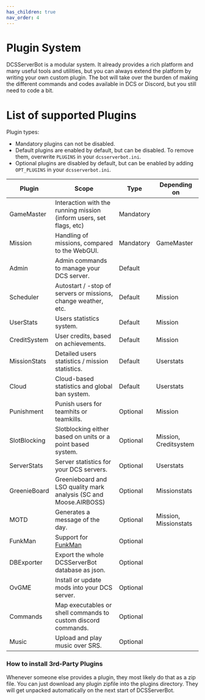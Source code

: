 ```yaml
---
has_children: true
nav_order: 4
---
```


# Plugin System

DCSServerBot is a modular system. It already provides a rich platform and many useful tools and utilities, 
but you can always extend the platform by writing your own custom plugin. The bot will take over the 
burden of making the different commands and codes available in DCS or Discord, but you still need to code 
a bit.

# List of supported Plugins

Plugin types:
- Mandatory plugins can not be disabled.
- Default plugins are enabled by default, but can be disabled. To remove them, overwrite `PLUGINS` in your `dcsserverbot.ini`.
- Optional plugins are disabled by default, but can be enabled by adding `OPT_PLUGINS` in your `dcsserverbot.ini`.

| Plugin       | Scope                                                               | Type      | Depending on          |
|--------------|---------------------------------------------------------------------|-----------|-----------------------|
| GameMaster   | Interaction with the running mission (inform users, set flags, etc) | Mandatory |                       |
| Mission      | Handling of missions, compared to the WebGUI.                       | Mandatory | GameMaster            |
| Admin        | Admin commands to manage your DCS server.                           | Default   |                       |
| Scheduler    | Autostart / -stop of servers or missions, change weather, etc.      | Default   | Mission               |
| UserStats    | Users statistics system.                                            | Default   | Mission               |
| CreditSystem | User credits, based on achievements.                                | Default   | Mission               |
| MissionStats | Detailed users statistics / mission statistics.                     | Default   | Userstats             |
| Cloud        | Cloud-based statistics and global ban system.                       | Default   | Userstats             |
| Punishment   | Punish users for teamhits or teamkills.                             | Optional  | Mission               |
| SlotBlocking | Slotblocking either based on units or a point based system.         | Optional  | Mission, Creditsystem |
| ServerStats  | Server statistics for your DCS servers.                             | Optional  | Userstats             |
| GreenieBoard | Greenieboard and LSO quality mark analysis (SC and Moose.AIRBOSS)   | Optional  | Missionstats          |
| MOTD         | Generates a message of the day.                                     | Optional  | Mission, Missionstats |
| FunkMan      | Support for [FunkMan](https://github.com/funkyfranky/FunkMan)       | Optional  |                       |
| DBExporter   | Export the whole DCSServerBot database as json.                     | Optional  |                       |
| OvGME        | Install or update mods into your DCS server.                        | Optional  |                       |
| Commands     | Map executables or shell commands to custom discord commands.       | Optional  |                       |
| Music        | Upload and play music over SRS.                                     | Optional  |                       |

### How to install 3rd-Party Plugins

Whenever someone else provides a plugin, they most likely do that as a zip file. You can just download any
plugin zipfile into the plugins directory. They will get unpacked automatically on the next start of DCSServerBot. 

